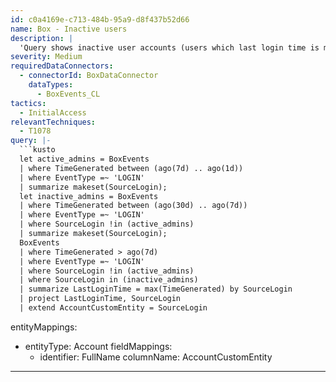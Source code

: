 ```yaml
---
id: c0a4169e-c713-484b-95a9-d8f437b52d66
name: Box - Inactive users
description: |
  'Query shows inactive user accounts (users which last login time is more than 30 days).'
severity: Medium
requiredDataConnectors:
  - connectorId: BoxDataConnector
    dataTypes:
      - BoxEvents_CL
tactics:
  - InitialAccess
relevantTechniques:
  - T1078
query: |-
  ```kusto
  let active_admins = BoxEvents
  | where TimeGenerated between (ago(7d) .. ago(1d))
  | where EventType =~ 'LOGIN'
  | summarize makeset(SourceLogin);
  let inactive_admins = BoxEvents
  | where TimeGenerated between (ago(30d) .. ago(7d))
  | where EventType =~ 'LOGIN'
  | where SourceLogin !in (active_admins)
  | summarize makeset(SourceLogin);
  BoxEvents
  | where TimeGenerated > ago(7d)
  | where EventType =~ 'LOGIN'
  | where SourceLogin !in (active_admins)
  | where SourceLogin in (inactive_admins)
  | summarize LastLoginTime = max(TimeGenerated) by SourceLogin
  | project LastLoginTime, SourceLogin
  | extend AccountCustomEntity = SourceLogin
  ```
entityMappings:
  - entityType: Account
    fieldMappings:
      - identifier: FullName
        columnName: AccountCustomEntity
---
```


